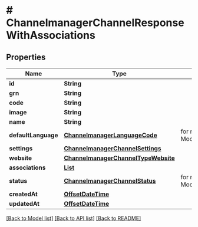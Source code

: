 # # ChannelmanagerChannelResponseWithAssociations


## Properties 


Name | Type | Description | Notes
------------ | ------------- | ------------- | -------------
**id**| **String** |   | [optional]
**grn**| **String** |   | [optional]
**code**| **String** |   | [optional]
**image**| **String** |   | [optional]
**name**| **String** |   | [optional]
**defaultLanguage**| [**ChannelmanagerLanguageCode**](ChannelmanagerLanguageCode.md) |  for more information please, see Model/ChannelmanagerLanguageCode.php  | [optional] [default to ChannelmanagerLanguageCode.UNKNOWN]
**settings**| [**ChannelmanagerChannelSettings**](ChannelmanagerChannelSettings.md) |   | [optional]
**website**| [**ChannelmanagerChannelTypeWebsite**](ChannelmanagerChannelTypeWebsite.md) |   | [optional]
**associations**| [**List<ChannelmanagerChannelResponseWithAssociationsAssociation>**](ChannelmanagerChannelResponseWithAssociationsAssociation.md) |   | [optional]
**status**| [**ChannelmanagerChannelStatus**](ChannelmanagerChannelStatus.md) |  for more information please, see Model/ChannelmanagerChannelStatus.php  | [optional] [default to ChannelmanagerChannelStatus.UNKNOWN]
**createdAt**| [**OffsetDateTime**](OffsetDateTime.md) |   | [optional]
**updatedAt**| [**OffsetDateTime**](OffsetDateTime.md) |   | [optional]


[[Back to Model list]](../../README.md#models) [[Back to API list]](../../README.md#endpoints) [[Back to README]](../../README.md)

